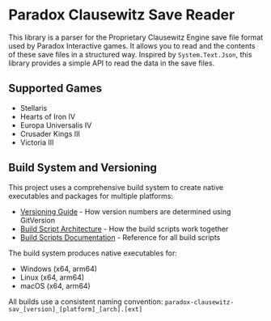 # Paradox Clausewitz Save Reader

This library is a parser for the Proprietary Clausewitz Engine save file format used by Paradox Interactive games.
It allows you to read and the contents of these save files in a structured way.
Inspired by `System.Text.Json`, this library provides a simple API to read the data in the save files.

## Supported Games

- Stellaris
- Hearts of Iron IV
- Europa Universalis IV
- Crusader Kings III
- Victoria III

## Build System and Versioning

This project uses a comprehensive build system to create native executables and packages for multiple platforms:

- [Versioning Guide](versioning.md) - How version numbers are determined using GitVersion
- [Build Script Architecture](etc/build-scripts.md) - How the build scripts work together
- [Build Scripts Documentation](etc/README.md) - Reference for all build scripts

The build system produces native executables for:

- Windows (x64, arm64)
- Linux (x64, arm64)
- macOS (x64, arm64)

All builds use a consistent naming convention: `paradox-clausewitz-sav_[version]_[platform]_[arch].[ext]`
